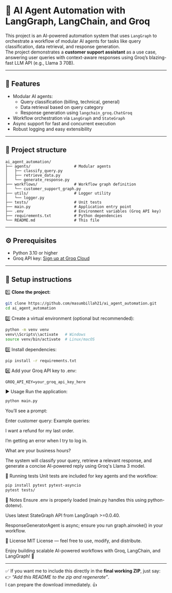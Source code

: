 # 🧠 AI Agent Automation with LangGraph, LangChain, and Groq

This project is an AI-powered automation system that uses `LangGraph` to orchestrate a workflow of modular AI agents for tasks like query classification, data retrieval, and response generation.  
The project demonstrates a **customer support assistant** as a use case, answering user queries with context-aware responses using Groq’s blazing-fast LLM API (e.g., Llama 3 70B).

---

## 🚀 Features
- Modular AI agents:
  - Query classification (billing, technical, general)
  - Data retrieval based on query category
  - Response generation using `langchain_groq.ChatGroq`
- Workflow orchestration via `LangGraph` and `StateGraph`
- Async support for fast and concurrent execution
- Robust logging and easy extensibility

---

## 📂 Project structure

```plaintext
ai_agent_automation/
├── agents/                   # Modular agents
│   ├── classify_query.py
│   ├── retrieve_data.py
│   └── generate_response.py
├── workflows/                # Workflow graph definition
│   └── customer_support_graph.py
├── utils/                    # Logger utility
│   └── logger.py
├── tests/                    # Unit tests
├── main.py                   # Application entry point
├── .env                      # Environment variables (Groq API key)
├── requirements.txt          # Python dependencies
└── README.md                 # This file
```

---

## ⚙️ Prerequisites
- Python 3.10 or higher
- Groq API key: [Sign up at Groq Cloud](https://console.groq.com/)

---

## 🔧 Setup instructions

1️⃣ **Clone the project:**
```bash
git clone https://github.com/masumbillah21/ai_agent_automation.git
cd ai_agent_automation
```

2️⃣ Create a virtual environment (optional but recommended):

```bash
python -m venv venv
venv\\Scripts\\activate   # Windows
source venv/bin/activate  # Linux/macOS
```

3️⃣ Install dependencies:

```bash
pip install -r requirements.txt
```

4️⃣ Add your Groq API key to .env:

```
GROQ_API_KEY=your_groq_api_key_here
```


▶️ Usage
Run the application:

```bash
python main.py
```
You’ll see a prompt:


Enter customer query:
Example queries:

I want a refund for my last order.

I’m getting an error when I try to log in.

What are your business hours?

The system will classify your query, retrieve a relevant response, and generate a concise AI-powered reply using Groq's Llama 3 model.

🧪 Running tests
Unit tests are included for key agents and the workflow:

```bash
pip install pytest pytest-asyncio
pytest tests/
```

📝 Notes
Ensure .env is properly loaded (main.py handles this using python-dotenv).

Uses latest StateGraph API from LangGraph >=0.0.40.

ResponseGeneratorAgent is async; ensure you run graph.ainvoke() in your workflow.

📜 License
MIT License — feel free to use, modify, and distribute.

Enjoy building scalable AI-powered workflows with Groq, LangChain, and LangGraph! 🚀


---

✅ If you want me to include this directly in the **final working ZIP**, just say:
👉 *“Add this README to the zip and regenerate”*.  
I can prepare the download immediately. 👍